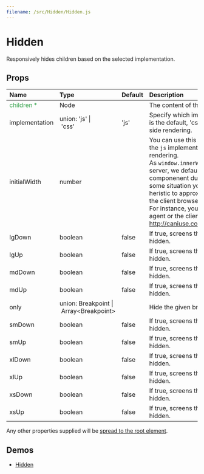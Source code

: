 ```yaml
---
filename: /src/Hidden/Hidden.js
---
```


<!--- This documentation is automatically generated, do not try to edit it. -->

# Hidden

Responsively hides children based on the selected implementation.

## Props

| Name | Type | Default | Description |
|:-----|:-----|:--------|:------------|
| <span style="color: #31a148">children *</span> | Node |  | The content of the component. |
| implementation | union:&nbsp;'js'&nbsp;&#124;<br>&nbsp;'css'<br> | 'js' | Specify which implementation to use.  'js' is the default, 'css' works better for server side rendering. |
| initialWidth | number |  | You can use this property when choosing the `js` implementation with server side rendering.<br>As `window.innerWidth` is unavailable on the server, we default to rendering an empty componenent during the first mount. In some situation you might want to use an heristic to approximate the screen width of the client browser screen width.<br>For instance, you could be using the user-agent or the client-hints. http://caniuse.com/#search=client%20hint |
| lgDown | boolean | false | If true, screens this size and down will be hidden. |
| lgUp | boolean | false | If true, screens this size and up will be hidden. |
| mdDown | boolean | false | If true, screens this size and down will be hidden. |
| mdUp | boolean | false | If true, screens this size and up will be hidden. |
| only | union:&nbsp;Breakpoint&nbsp;&#124;<br>&nbsp;Array&lt;Breakpoint><br> |  | Hide the given breakpoint(s). |
| smDown | boolean | false | If true, screens this size and down will be hidden. |
| smUp | boolean | false | If true, screens this size and up will be hidden. |
| xlDown | boolean | false | If true, screens this size and down will be hidden. |
| xlUp | boolean | false | If true, screens this size and up will be hidden. |
| xsDown | boolean | false | If true, screens this size and down will be hidden. |
| xsUp | boolean | false | If true, screens this size and up will be hidden. |

Any other properties supplied will be [spread to the root element](/guides/api#spread).

## Demos

- [Hidden](/layout/hidden)

